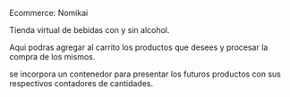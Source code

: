 Ecommerce: Nomikai

Tienda virtual de bebidas con y sin alcohol. 

Aqui podras agregar al carrito los productos que desees y procesar la compra de los mismos.

se incorpora un contenedor para presentar los futuros productos con sus respectivos contadores de cantidades.